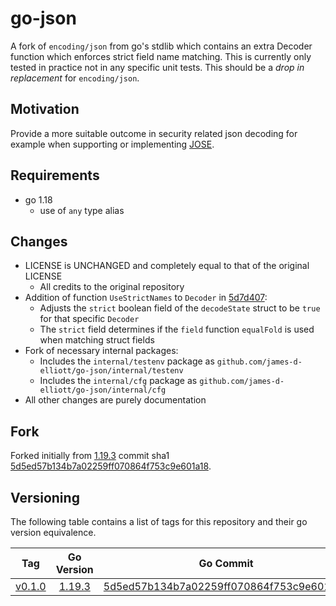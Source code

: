 # go-json

A fork of `encoding/json` from go's stdlib which contains an extra Decoder function which enforces strict field name
matching. This is currently only tested in practice not in any specific unit tests. This should be a *drop in replacement*
for `encoding/json`.

## Motivation

Provide a more suitable outcome in security related json decoding for example when supporting or implementing 
[JOSE](https://www.iana.org/assignments/jose/jose.xhtml).

## Requirements

- go 1.18
  - use of `any` type alias

## Changes

- LICENSE is UNCHANGED and completely equal to that of the original LICENSE
  - All credits to the original repository
- Addition of function `UseStrictNames` to `Decoder` in [5d7d407]:
  - Adjusts the  `strict` boolean field of the `decodeState` struct to be `true` for that specific `Decoder`
  - The `strict` field determines if the `field` function `equalFold` is used when matching struct fields
- Fork of necessary internal packages:
  - Includes the `internal/testenv` package as `github.com/james-d-elliott/go-json/internal/testenv`
  - Includes the `internal/cfg` package as `github.com/james-d-elliott/go-json/internal/cfg`
- All other changes are purely documentation

## Fork

Forked initially from [1.19.3] commit sha1 [5d5ed57b134b7a02259ff070864f753c9e601a18].

## Versioning

The following table contains a list of tags for this repository and their go version equivalence.

|   Tag    | Go Version |                 Go Commit                  |
|:--------:|:----------:|:------------------------------------------:|
| [v0.1.0] |  [1.19.3]  | [5d5ed57b134b7a02259ff070864f753c9e601a18] |


[5d7d407]: https://github.com/james-d-elliott/go-json/commit/5d7d40739f89eb362335dada73b154d269558ab7

[v0.1.0]: https://github.com/james-d-elliott/go-json/releases/tag/v0.1.0

[1.19.3]: https://github.com/golang/go/tree/go1.19.3/src/encoding/json

[5d5ed57b134b7a02259ff070864f753c9e601a18]: https://github.com/golang/go/commit/5d5ed57b134b7a02259ff070864f753c9e601a18